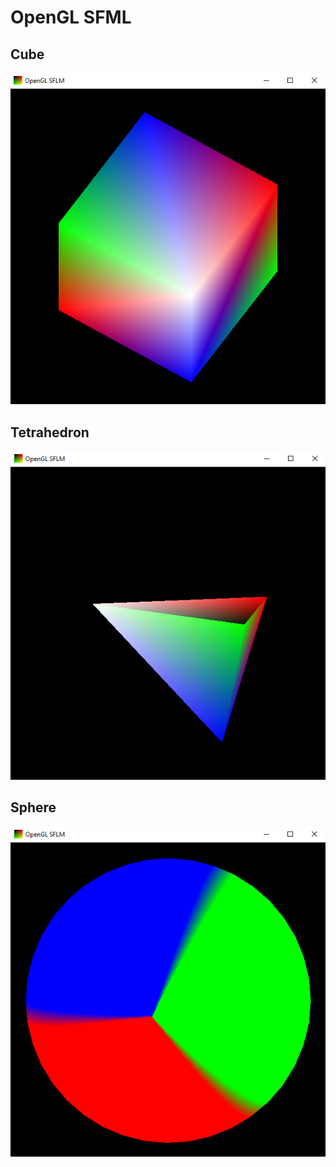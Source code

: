 # OpenGL SFML

## Cube
![plot](../images/cube_SFML.png)	

## Tetrahedron
![plot](../images/tetrahedron_SFML.png)
	
## Sphere
![plot](../images/sphere_SFLM.png)
